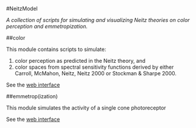 #NeitzModel

*A collection of scripts for simulating and visualizing Neitz theories on color perception and emmetropization.*

##color

This module contains scripts to simulate:

1. color perception as predicted in the Neitz theory, and
2. color spaces from spectral sensitivity functions derived by either Carroll, McMahon, Neitz, Neitz 2000 or Stockman & Sharpe 2000.

See the [web interface](http://neitzmodel-env-mgmfmchs7y.elasticbeanstalk.com/colorspace)

##emmetrop(ization)

This module simulates the activity of a single cone photoreceptor

See the [web interface](http://neitzmodel-env-mgmfmchs7y.elasticbeanstalk.com/)
